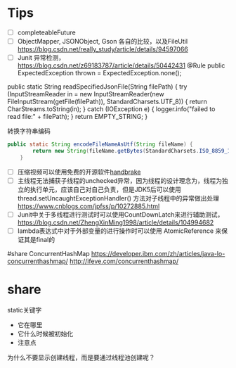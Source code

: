 # Tips
- [ ] completeableFuture
- [ ] ObjectMapper, JSONObject, Gson 各自的比较，以及FileUtil https://blog.csdn.net/really_study/article/details/94597066
- [ ] Junit 异常检测，https://blog.csdn.net/z69183787/article/details/50442431
@Rule
public ExpectedException thrown = ExpectedException.none();

public static String readSpecifiedJsonFile(String filePath) {
        try (InputStreamReader in = new InputStreamReader(new FileInputStream(getFile(filePath)), StandardCharsets.UTF_8)) {
            return CharStreams.toString(in);
        } catch (IOException e) {
            logger.info("failed to read file:" + filePath);
        }
        return EMPTY_STRING;
    }

转换字符串编码
```java
public static String encodeFileNameAsUtf(String fileName) {
        return new String(fileName.getBytes(StandardCharsets.ISO_8859_1), StandardCharsets.UTF_8);
    }
```

- [ ] 压缩视频可以使用免费的开源软件[handbrake](https://github.com/HandBrake/HandBrake)
- [ ] 主线程无法捕获子线程的unchecked异常，因为线程的设计理念为，线程为独立的执行单元，应该自己对自己负责，但是JDK5后可以使用thread.setUncaughtExceptionHandler() 方法对子线程中的异常做出处理 https://www.cnblogs.com/jpfss/p/10272885.html
- [ ] Junit中关于多线程进行测试时可以使用CountDownLatch来进行辅助测试，https://blog.csdn.net/ZhengXinMing1998/article/details/104994682
- [ ] lambda表达式中对于外部变量的进行操作时可以使用 AtomicReference 来保证其是final的

#share
ConcurrentHashMap https://developer.ibm.com/zh/articles/java-lo-concurrenthashmap/
http://ifeve.com/concurrenthashmap/

# share
static关键字
- 它在哪里
- 它什么时候被初始化
- 注意点

为什么不要显示创建线程，而是要通过线程池创建呢？
